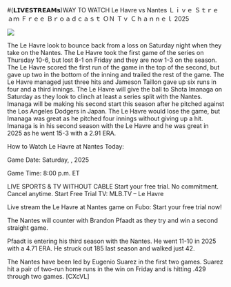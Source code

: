#(𝗟𝗜𝗩𝗘𝗦𝗧𝗥𝗘𝗔𝗠𝘀)WAY TO WATCH Le Havre vs Nantes Ｌｉｖｅ Ｓｔｒｅａｍ Ｆｒｅｅ Ｂｒｏａｄｃａｓｔ ＯＮ Ｔｖ Ｃｈａｎｎｅｌ  2025  
  
  
[![](https://i.imgur.com/qSNzIqt.png)](https://movie.rssnews.media/dsDgdUxOf.php)  
  
The Le Havre look to bounce back from a loss on Saturday night when they take on the Nantes. The Le Havre took the first game of the series on Thursday 10-6, but lost 8-1 on Friday and they are now 1-3 on the season. The Le Havre scored the first run of the game in the top of the second, but gave up two in the bottom of the inning and trailed the rest of the game. The Le Havre managed just three hits and Jameson Taillon gave up six runs in four and a third innings. The Le Havre will give the ball to Shota Imanaga on Saturday as they look to clinch at least a series split with the Nantes. Imanaga will be making his second start this season after he pitched against the Los Angeles Dodgers in Japan. The Le Havre would lose the game, but Imanaga was great as he pitched four innings without giving up a hit. Imanaga is in his second season with the Le Havre and he was great in 2025 as he went 15-3 with a 2.91 ERA.

How to Watch Le Havre at Nantes Today:

Game Date: Saturday, , 2025

Game Time: 8:00 p.m. ET

LIVE SPORTS & TV WITHOUT CABLE
Start your free trial. No commitment. Cancel anytime.
Start Free Trial
TV: MLB.TV – Le Havre

Live stream the Le Havre at Nantes game on Fubo: Start your free trial now!

The Nantes will counter with Brandon Pfaadt as they try and win a second straight game.

Pfaadt is entering his third season with the Nantes. He went 11-10 in 2025 with a 4.71 ERA. He struck out 185 last season and walked just 42.

The Nantes have been led by Eugenio Suarez in the first two games. Suarez hit a pair of two-run home runs in the win on Friday and is hitting .429 through two games. [CXcVL]